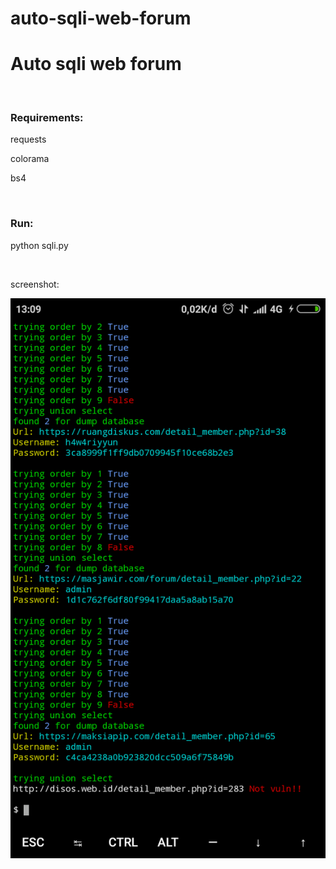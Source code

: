 # auto-sqli-web-forum
<h1>Auto sqli web forum</h1>
<br>
<h3>Requirements:</h3>
<p>requests</p>
<p>colorama</p>
<p>bs4</p>
<br>
<h3>Run:</h3>
<p>python sqli.py <target.txt></p>
<br>
<p>screenshot:</p>
<img src="img/Screenshot_2020-10-18-13-09-54-531_com.termux.png">
